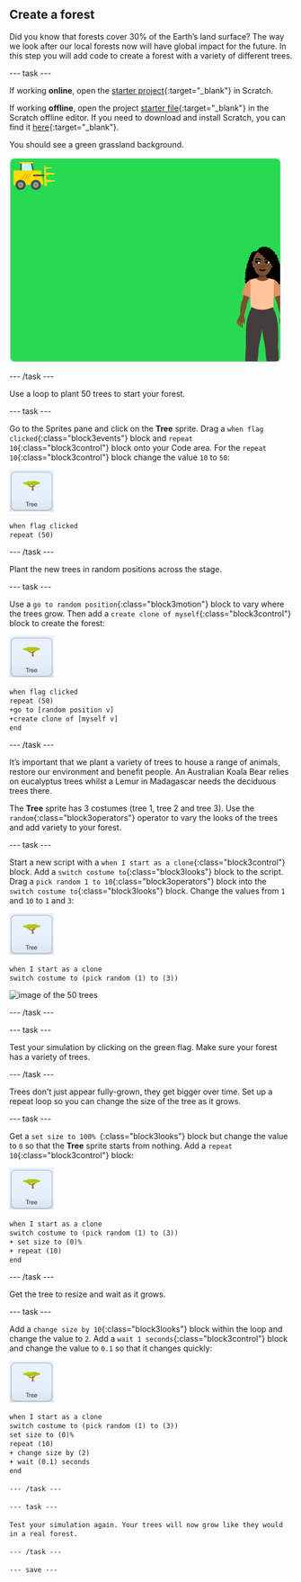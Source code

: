 ## Create a forest

Did you know that forests cover 30% of the Earth’s land surface? The way we look after our local forests now will have global impact for the future. In this step you will add code to create a forest with a variety of different trees.

--- task ---

If working **online**, open the [starter project](http://rpf.io/p/en/projectName-on){:target="_blank"} in Scratch.

If working **offline**, open the project [starter file](http://rpf.io/p/en/projectName-get){:target="_blank"} in the Scratch offline editor. If you need to download and install Scratch, you can find it [here](https://scratch.mit.edu/download){:target="_blank"}.

You should see a green grassland background.

![starter project](images/starter_project.png)

--- /task ---

Use a loop to plant 50 trees to start your forest.

--- task ---

Go to the Sprites pane and click on the **Tree** sprite. Drag a `when flag clicked`{:class="block3events"} block and `repeat 10`{:class="block3control"} block onto your Code area. For the `repeat 10`{:class="block3control"} block change the value `10` to `50`:

![image of the Tree sprite](images/tree-sprite.png)

```blocks3
when flag clicked
repeat (50)
```

--- /task ---

Plant the new trees in random positions across the stage.

--- task ---

Use a `go to random position`{:class="block3motion"} block to vary where the trees grow. Then add a `create clone of myself`{:class="block3control"} block to create the forest:

![image of the Tree sprite](images/tree-sprite.png)

```blocks3
when flag clicked
repeat (50)
+go to [random position v]
+create clone of [myself v]
end
```

--- /task ---

It’s important that we plant a variety of trees to house a range of animals, restore our environment and benefit people. An Australian Koala Bear relies on eucalyptus trees whilst a Lemur in Madagascar needs the deciduous trees there.  

The **Tree** sprite has 3 costumes (tree 1, tree 2 and tree 3). Use the `random`{:class="block3operators"} operator to vary the looks of the trees and add variety to your forest.

--- task ---

Start a new script with a `when I start as a clone`{:class="block3control"} block. Add a `switch costume to`{:class="block3looks"} block to the script. Drag a `pick random 1 to 10`{:class="block3operators"} block into the `switch costume to`{:class="block3looks"} block. Change the values from `1` and `10` to `1` and `3`:  

![image of the Tree sprite](images/tree-sprite.png)

```blocks3
when I start as a clone
switch costume to (pick random (1) to (3))
```

![image of the 50 trees ](images/50-trees.png)

--- /task ---

--- task ---

Test your simulation by clicking on the green flag. Make sure your forest has a variety of trees.

--- /task ---

Trees don't just appear fully-grown, they get bigger over time. Set up a repeat loop so you can change the size of the tree as it grows.

--- task ---

Get a `set size to 100% `{:class="block3looks"} block but change the value to `0` so that the **Tree** sprite starts from nothing. Add a `repeat 10`{:class="block3control"} block:

![image of the Tree sprite](images/tree-sprite.png)

```blocks3
when I start as a clone
switch costume to (pick random (1) to (3))
+ set size to (0)%
+ repeat (10)
end
```

--- /task ---

Get the tree to resize and wait as it grows.

--- task ---

 Add a `change size by 10`{:class="block3looks"} block within the loop and change the value to `2`. Add a `wait 1 seconds`{:class="block3control"} block and change the value to `0.1` so that it changes quickly:  

![image of the Tree sprite](images/tree-sprite.png)

```blocks3
when I start as a clone
switch costume to (pick random (1) to (3))
set size to (0)%
repeat (10)
+ change size by (2)
+ wait (0.1) seconds
end

--- /task ---

--- task ---

Test your simulation again. Your trees will now grow like they would in a real forest.

--- /task ---

--- save ---
